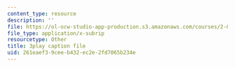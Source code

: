 ```yaml
---
content_type: resource
description: ''
file: https://ol-ocw-studio-app-production.s3.amazonaws.com/courses/2-003sc-engineering-dynamics-fall-2011/261eaef39ceeb432ec2e2fd7065b234e_9_d8CQrCYUw.srt
file_type: application/x-subrip
resourcetype: Other
title: 3play caption file
uid: 261eaef3-9cee-b432-ec2e-2fd7065b234e
---
```

